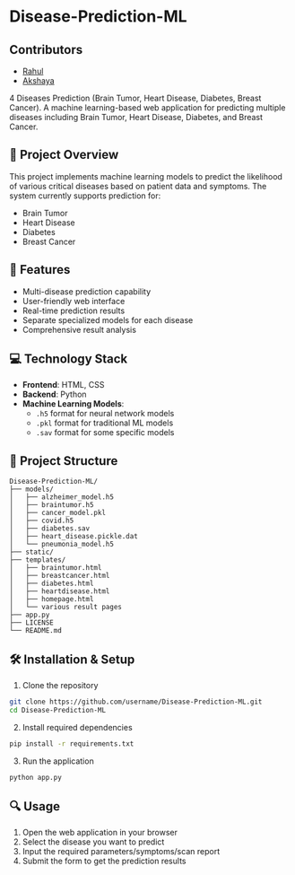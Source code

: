 # Disease-Prediction-ML

## Contributors
- [Rahul](https://github.com/RahulxDx) 
- [Akshaya](https://github.com/Akshaya099)

4 Diseases Prediction (Brain Tumor, Heart Disease, Diabetes, Breast Cancer). A machine learning-based web application for predicting multiple diseases including Brain Tumor, Heart Disease, Diabetes, and Breast Cancer.



## 🎯 Project Overview

This project implements machine learning models to predict the likelihood of various critical diseases based on patient data and symptoms. The system currently supports prediction for:

- Brain Tumor
- Heart Disease
- Diabetes
- Breast Cancer

## 🚀 Features

- Multi-disease prediction capability
- User-friendly web interface
- Real-time prediction results
- Separate specialized models for each disease
- Comprehensive result analysis

## 💻 Technology Stack

- **Frontend**: HTML, CSS
- **Backend**: Python
- **Machine Learning Models**: 
  - `.h5` format for neural network models
  - `.pkl` format for traditional ML models
  - `.sav` format for some specific models

## 📂 Project Structure

```
Disease-Prediction-ML/
├── models/
│   ├── alzheimer_model.h5
│   ├── braintumor.h5
│   ├── cancer_model.pkl
│   ├── covid.h5
│   ├── diabetes.sav
│   ├── heart_disease.pickle.dat
│   └── pneumonia_model.h5
├── static/
├── templates/
│   ├── braintumor.html
│   ├── breastcancer.html
│   ├── diabetes.html
│   ├── heartdisease.html
│   ├── homepage.html
│   └── various result pages
├── app.py
├── LICENSE
└── README.md
```

## 🛠️ Installation & Setup

1. Clone the repository
```bash
git clone https://github.com/username/Disease-Prediction-ML.git
cd Disease-Prediction-ML
```

2. Install required dependencies
```bash
pip install -r requirements.txt
```

3. Run the application
```bash
python app.py
```

## 🔍 Usage

1. Open the web application in your browser
2. Select the disease you want to predict
3. Input the required parameters/symptoms/scan report
4. Submit the form to get the prediction results
